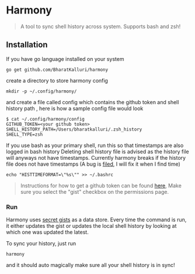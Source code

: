 # Harmony
 > A tool to sync shell history across system. Supports bash and zsh!

## Installation

If you have go language installed on your system

```shell script
go get github.com/BharatKalluri/harmony
```

create a directory to store harmony config

```shell script
mkdir -p ~/.config/harmony/
```

and create a file called config which contains the github token and shell history path
, here is how a sample config file would look

```shell script
$ cat ~/.config/harmony/config
GITHUB_TOKEN=<your github token>
SHELL_HISTORY_PATH=/Users/bharatkalluri/.zsh_history
SHELL_TYPE=zsh
```

If you use bash as your primary shell, run this so that timestamps are also logged in bash history
Deleting shell history file is advised as the history file will anyways not have timestamps. 
Currently harmony breaks if the history file does not have timestamps (A bug is [filed](https://github.com/BharatKalluri/harmony/issues/2), I will fix it when I find time) 
```shell script
echo "HISTTIMEFORMAT=\"%s\"" >> ~/.bashrc
```

> Instructions for how to get a github token can be found
> [here](https://help.github.com/en/github/authenticating-to-github/creating-a-personal-access-token-for-the-command-line),
> Make sure you select the "gist" checkbox on the permissions page.

### Run

Harmony uses [secret gists](https://help.github.com/en/enterprise/2.13/user/articles/about-gists) 
as a data store. Every time the command is run, it either updates the gist or updates the local shell history
by looking at which one was updated the latest.

To sync your history, just run
```shell script
harmony
```

and it should auto magically make sure all your shell history is in sync!